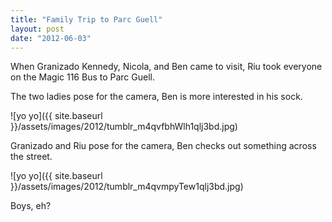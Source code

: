 ```yaml
---
title: "Family Trip to Parc Guell"
layout: post
date: "2012-06-03"
---
```


When Granizado Kennedy, Nicola, and Ben came to visit, Riu took everyone on the Magic 116 Bus to Parc Guell.

The two ladies pose for the camera, Ben is more interested in his sock.

![yo yo]({{ site.baseurl }}/assets/images/2012/tumblr_m4qvfbhWlh1qlj3bd.jpg)

Granizado and Riu pose for the camera, Ben checks out something across the street.

![yo yo]({{ site.baseurl }}/assets/images/2012/tumblr_m4qvmpyTew1qlj3bd.jpg)

Boys, eh?
